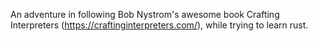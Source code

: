 An adventure in following Bob Nystrom's awesome book Crafting Interpreters (https://craftinginterpreters.com/), while trying to learn rust.